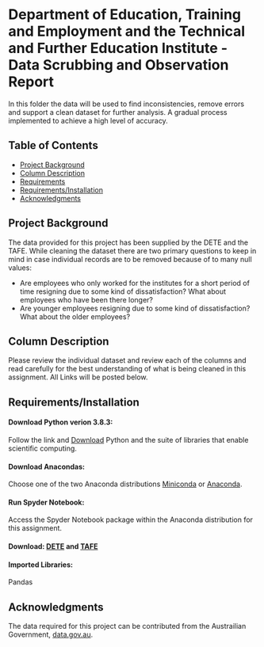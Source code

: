 # Department of Education, Training and Employment and the Technical and Further Education Institute - Data Scrubbing and Observation Report

In this folder the data will be used to find inconsistencies, remove errors and support a clean dataset for further analysis. A gradual process implemented to achieve a high level of accuracy.  


## Table of Contents
 * [Project Background](#project-background)
 * [Column Description](#column-description)
 * [Requirements](#requirements)
 * [Requirements/Installation](#installation)
 * [Acknowledgments](#acknoledgments) 
 
 ## Project Background

The data provided for this project has been supplied by the DETE and the TAFE. While cleaning the dataset there are two primary questions to keep in mind in case individual records are to be removed because of to many null values:

  * Are employees who only worked for the institutes for a short period of time resigning due to some kind of dissatisfaction? What about employees who have been there longer?
  * Are younger employees resigning due to some kind of dissatisfaction? What about the older employees?

  
## Column Description

 Please review the individual dataset and review each of the columns and read carefully for the best understanding of what is being cleaned in this assignment. All Links will be posted below.


## Requirements/Installation

#### Download Python verion 3.8.3:
Follow the link and [Download](https://www.python.org/downloads) Python and the suite of libraries that enable scientific computing.
#### Download Anacondas:
Choose one of the two Anaconda distributions [Miniconda](http://conda.pydata.org/miniconda.html) or [Anaconda](https://www.continuum.io/downloads).
#### Run Spyder Notebook:
Access the Spyder Notebook package within the Anaconda distribution for this assignment.
#### Download: [DETE](https://data.gov.au/dataset/ds-qld-fe96ff30-d157-4a81-851d-215f2a0fe26d/details?q=exit%20survey) and [TAFE](https://data.gov.au/dataset/ds-qld-89970a3b-182b-41ea-aea2-6f9f17b5907e/details?q=exit%20survey)
#### Imported Libraries:
Pandas

## Acknowledgments
The data required for this project can be contributed from the Austrailian Government, [data.gov.au](https://data.gov.au/).
